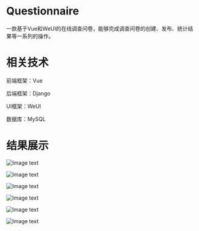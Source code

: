 # Questionnaire
一款基于Vue和WeUI的在线调查问卷，能够完成调查问卷的创建、发布、统计结果等一系列的操作。

# 相关技术
前端框架：Vue

后端框架：Django

UI框架：WeUI

数据库：MySQL

# 结果展示
![Image text](https://github.com/ctruuuuu/Questionnaire/blob/main/resultImage/q1.png)

![Image text](https://github.com/ctruuuuu/Questionnaire/blob/main/resultImage/q2.png)

![Image text](https://github.com/ctruuuuu/Questionnaire/blob/main/resultImage/q3.png)

![Image text](https://github.com/ctruuuuu/Questionnaire/blob/main/resultImage/q4.png)

![Image text](https://github.com/ctruuuuu/Questionnaire/blob/main/resultImage/q5.png)

![Image text](https://github.com/ctruuuuu/Questionnaire/blob/main/resultImage/14.png)
